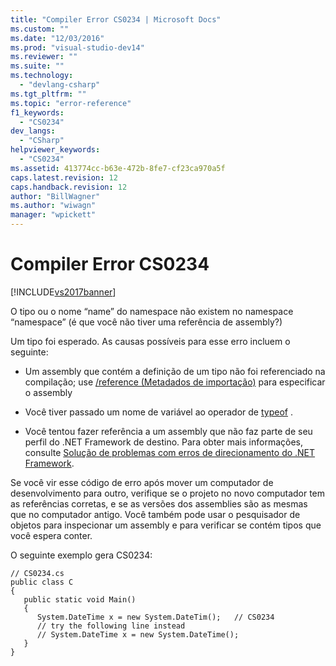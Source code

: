 ```yaml
---
title: "Compiler Error CS0234 | Microsoft Docs"
ms.custom: ""
ms.date: "12/03/2016"
ms.prod: "visual-studio-dev14"
ms.reviewer: ""
ms.suite: ""
ms.technology: 
  - "devlang-csharp"
ms.tgt_pltfrm: ""
ms.topic: "error-reference"
f1_keywords: 
  - "CS0234"
dev_langs: 
  - "CSharp"
helpviewer_keywords: 
  - "CS0234"
ms.assetid: 413774cc-b63e-472b-8fe7-cf23ca970a5f
caps.latest.revision: 12
caps.handback.revision: 12
author: "BillWagner"
ms.author: "wiwagn"
manager: "wpickett"
---
```

# Compiler Error CS0234
[!INCLUDE[vs2017banner](../../../csharp/includes/vs2017banner.md)]

O tipo ou o nome “name” do namespace não existem no namespace “namespace” \(é que você não tiver uma referência de assembly?\)  
  
 Um tipo foi esperado.  As causas possíveis para esse erro incluem o seguinte:  
  
-   Um assembly que contém a definição de um tipo não foi referenciado na compilação; use [\/reference \(Metadados de importação\)](../../../csharp/language-reference/compiler-options/reference-compiler-option.md) para especificar o assembly  
  
-   Você tiver passado um nome de variável ao operador de [typeof](../../../csharp/language-reference/keywords/typeof.md) .  
  
-   Você tentou fazer referência a um assembly que não faz parte de seu perfil do .NET Framework de destino.  Para obter mais informações, consulte [Solução de problemas com erros de direcionamento do .NET Framework](/visual-studio/msbuild/troubleshooting-dotnet-framework-targeting-errors).  
  
 Se você vir esse código de erro após mover um computador de desenvolvimento para outro, verifique se o projeto no novo computador tem as referências corretas, e se as versões dos assemblies são as mesmas que no computador antigo.  Você também pode usar o pesquisador de objetos para inspecionar um assembly e para verificar se contém tipos que você espera conter.  
  
 O seguinte exemplo gera CS0234:  
  
```  
// CS0234.cs  
public class C  
{  
   public static void Main()  
   {  
      System.DateTime x = new System.DateTim();   // CS0234  
      // try the following line instead  
      // System.DateTime x = new System.DateTime();  
   }  
}  
```